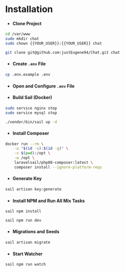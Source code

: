 # Installation
* #### Clone Project

```bash
cd /var/www
sudo mkdir chat
sudo chown {{YOUR_USER}}:{{YOUR_USER}} chat

git clone git@github.com:justEugene94/Chat.git chat
```

* #### Create `.env` File

```bash
cp .env.example .env
```

* #### Open and Configure `.env` File

* #### Build Sail (Docker)

```bash
sudo service nginx stop
sudo service mysql stop

./vendor/bin/sail up -d
```

* #### Install Composer

```bash
docker run --rm \
    -u "$(id -u):$(id -g)" \
    -v $(pwd):/opt \
    -w /opt \
    laravelsail/php80-composer:latest \
    composer install --ignore-platform-reqs
```

* #### Generate Key

```bash
sail artisan key:generate
````

* #### Install NPM and Run All Mix Tasks

```bash
sail npm install

sail npm run dev
```

* #### Migrations and Seeds

```bash
sail artisan migrate
```

* #### Start Watcher

```bash
sail npm run watch
```
